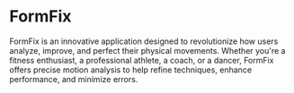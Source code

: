 # FormFix
FormFix is an innovative application designed to revolutionize how users analyze, improve, and perfect their physical movements. Whether you're a fitness enthusiast, a professional athlete, a coach, or a dancer, FormFix offers precise motion analysis to help refine techniques, enhance performance, and minimize errors.

